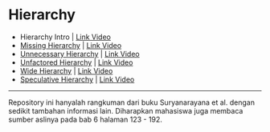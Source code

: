 # Hierarchy

- Hierarchy Intro | [Link Video](https://www.youtube.com/watch?v=FvLtPJzya5o&list=PLG_Cu5FmqSk2KHT6lXngRvcOmOzuk4_ju)
- [Missing Hierarchy](missing) | [Link Video](https://www.youtube.com/watch?v=Z0gVvdARFWw&list=PLG_Cu5FmqSk2KHT6lXngRvcOmOzuk4_ju)
- [Unnecessary Hierarchy](unnecessary) | [Link Video](https://www.youtube.com/watch?v=hfNd8QPcWDk&list=PLG_Cu5FmqSk2KHT6lXngRvcOmOzuk4_ju)
- [Unfactored Hierarchy](unfactored) | [Link Video](https://www.youtube.com/watch?v=IJFO8YlSosc&list=PLG_Cu5FmqSk2KHT6lXngRvcOmOzuk4_ju)
- [Wide Hierarchy](wide) | [Link Video](https://www.youtube.com/watch?v=7pyZYGDz54w&list=PLG_Cu5FmqSk2KHT6lXngRvcOmOzuk4_ju)
- [Speculative Hierarchy](speculative) | [Link Video](https://www.youtube.com/watch?v=WaI-tpREgd8&list=PLG_Cu5FmqSk2KHT6lXngRvcOmOzuk4_ju)

---

Repository ini hanyalah rangkuman dari buku Suryanarayana et al. dengan sedikit tambahan informasi lain. Diharapkan mahasiswa juga membaca sumber aslinya pada bab 6 halaman 123 - 192.